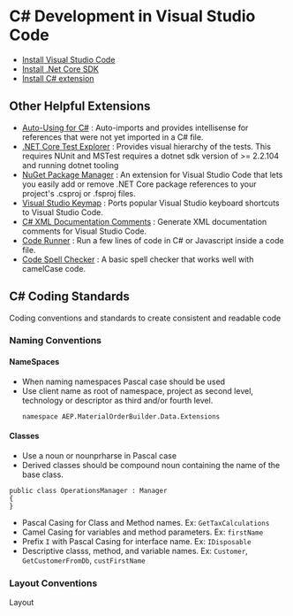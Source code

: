 # C# Development in Visual Studio Code

- [Install Visual Studio Code](https://code.visualstudio.com/)
- [Install .Net Core SDK](https://dotnet.microsoft.com/download)
- [Install C# extension](https://marketplace.visualstudio.com/items?itemName=ms-dotnettools.csharp>)

## Other Helpful Extensions

- [Auto-Using for C#](https://marketplace.visualstudio.com/items?itemName=Fudge.auto-using) : Auto-imports and provides intellisense for references that were not yet imported in a C# file.
- [.NET Core Test Explorer](https://marketplace.visualstudio.com/items?itemName=formulahendry.dotnet-test-explorer) : Provides visual hierarchy of the tests. This requires NUnit and MSTest requires a dotnet sdk version of >= 2.2.104 and running dotnet tooling
- [NuGet Package Manager](https://marketplace.visualstudio.com/items?itemName=jmrog.vscode-nuget-package-manager) : An extension for Visual Studio Code that lets you easily add or remove .NET Core package references to your project's .csproj or .fsproj files.
- [Visual Studio Keymap](https://marketplace.visualstudio.com/items?itemName=ms-vscode.vs-keybindings) : Ports popular Visual Studio keyboard shortcuts to Visual Studio Code.
- [C# XML Documentation Comments](https://marketplace.visualstudio.com/items?itemName=k--kato.docomment) : Generate XML documentation comments for Visual Studio Code.
- [Code Runner](https://marketplace.visualstudio.com/items?itemName=formulahendry.code-runner) : Run a few lines of code in C# or Javascript inside a code file.
- [Code Spell Checker](https://marketplace.visualstudio.com/items?itemName=streetsidesoftware.code-spell-checker) : A basic spell checker that works well with camelCase code.

## C# Coding Standards

Coding conventions and standards to create consistent and readable code

### Naming Conventions

#### NameSpaces

- When naming namespaces Pascal case should be used
- Use client name as root of namespace, project as second level, technology or descriptor as third and/or fourth level.
  ```
  namespace AEP.MaterialOrderBuilder.Data.Extensions
  ```

#### Classes

- Use a noun or nounprharse in Pascal case
- Derived classes should be compound noun containing the name of the base class.

```
public class OperationsManager : Manager
{
}
```

- Pascal Casing for Class and Method names. Ex: `GetTaxCalculations`
- Camel Casing for variables and method parameters. Ex: `firstName`
- Prefix `I` with Pascal Casing for interface name. Ex: `IDisposable`
- Descriptive classs, method, and variable names. Ex: `Customer`, `GetCustomerFromDb`, `custFirstName`

### Layout Conventions

Layout
